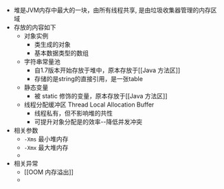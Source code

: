 - 堆是JVM内存中最大的一块，由所有线程共享, 是由垃圾收集器管理的内存区域
- 存放的内容如下
	- 对象实例
		- 类生成的对象
		- 基本数据类型的数组
	- 字符串常量池
		- 自1.7版本开始存放于堆中，原本存放于[[Java 方法区]]
		- 存储的是string的直接引用，是一张table
	- 静态变量
		- 被 static 修饰的变量，原本存放于[[Java 方法区]]
	- 线程分配缓冲区 Thread Local Allocation Buffer
		- 线程私有，但不影响堆的共性
		- 可提升对象分配是的效率--降低并发冲突
- 相关参数
	- `-Xms` 最小堆内存
	- `-Xmx` 最大堆内存
	-
- 相关异常
	- [[OOM 内存溢出]]
	-
